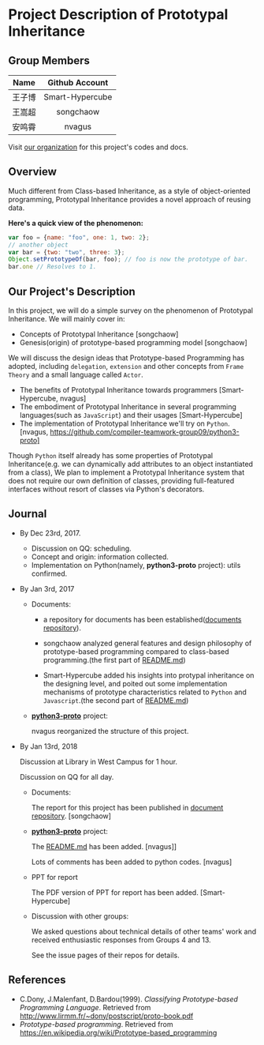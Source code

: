 # Project Description of Prototypal Inheritance 

## Group Members
|Name|Github Account|
|:-:|:-:|
|王子博|Smart-Hypercube|
|王嵩超|songchaow|
|安鸣霄|nvagus|


Visit [our organization](https://github.com/compiler-teamwork-group09) for this project's codes and docs.

## Overview

Much different from Class-based Inheritance, as a style of object-oriented programming, Prototypal Inheritance provides a novel approach of reusing data.

**Here's a quick view of the phenomenon:**

```javascript
var foo = {name: "foo", one: 1, two: 2};
// another object
var bar = {two: "two", three: 3};
Object.setPrototypeOf(bar, foo); // foo is now the prototype of bar.
bar.one // Resolves to 1.
```
## Our Project's Description

In this project, we will do a simple survey on the phenomenon of Prototypal Inheritance. We will mainly cover in:

- Concepts of Prototypal Inheritance [songchaow]
- Genesis(origin) of prototype-based programming model [songchaow]

We will discuss the design ideas that Prototype-based Programming has adopted, including `delegation`, `extension` and other concepts from `Frame Theory` and a small language called `Actor`.

- The benefits of Prototypal Inheritance towards programmers [Smart-Hypercube, nvagus]
- The embodiment of Prototypal Inheritance in several programming languages(such as `JavaScript`) and their usages [Smart-Hypercube]
- The implementation of Prototypal Inheritance we'll try on `Python`. [nvagus, https://github.com/compiler-teamwork-group09/python3-proto]

Though `Python` itself already has some properties of Prototypal Inheritance(e.g. we can dynamically add attributes to an object instantiated from a class), We plan to implement a Prototypal Inheritance system that does not require our own definition of classes, providing full-featured interfaces without resort of classes via Python's decorators.
  
## Journal

- By Dec 23rd, 2017.
  * Discussion on QQ: scheduling.
  * Concept and origin: information collected.
  * Implementation on Python(namely, **python3-proto** project): utils confirmed.
- By Jan 3rd, 2017
  * Documents: 
  
    - a repository for documents has been established([documents repository](https://github.com/compiler-teamwork-group09/documents)). 
  
    - songchaow analyzed general features and design philosophy of prototype-based programming compared to class-based programming.(the first part of [README.md](https://github.com/compiler-teamwork-group09/documents/blob/master/README.md))

    - Smart-Hypercube added his insights into protypal inheritance on the designing level, and poited out some implementation mechanisms of prototype characteristics related to `Python` and `Javascript`.(the second part of [README.md](https://github.com/compiler-teamwork-group09/documents/blob/master/README.md))

  * [**python3-proto**](https://github.com/compiler-teamwork-group09/python3-proto) project:
  
    nvagus reorganized the structure of this project.

- By Jan 13rd, 2018

  Discussion at Library in West Campus for 1 hour.

  Discussion on QQ for all day.

  * Documents:

    The report for this project has been published in [document repository](https://github.com/compiler-teamwork-group09/documents). [songchaow]

  * [**python3-proto**](https://github.com/compiler-teamwork-group09/python3-proto) project:
    
    The [README.md](https://github.com/compiler-teamwork-group09/documents/blob/master/README.md) has been added. [nvagus]]

    Lots of comments has been added to python codes. [nvagus]
  * PPT for report

    The PDF version of PPT for report has been added. [Smart-Hypercube]

  * Discussion with other groups:

    We asked questions about technical details of other teams' work and received enthusiastic responses from Groups 4 and 13.

    See the issue pages of their repos for details.



<!--## To-do List
- Continue to read the paper, *Classifying Prototype-based Programming Language*, study several programming languages the paper has mentioned, and finally sort out how prototype-based languages are influenced by other languages before. [songchaow]

- The [Readme.md](https://github.com/compiler-teamwork-group09/documents/blob/master/README.md) file in the document repository is yet lacking structural organization, though lots of useful points are available from it. We plan to reorganize the document later.-->

## References
- C.Dony, J.Malenfant, D.Bardou(1999). *Classifying Prototype-based Programming Language*. 
Retrieved from http://www.lirmm.fr/~dony/postscript/proto-book.pdf
- *Prototype-based programming*. Retrieved from https://en.wikipedia.org/wiki/Prototype-based_programming
